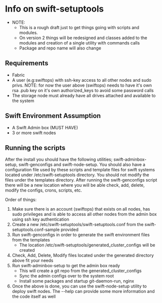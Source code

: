 Info on swift-setuptools
=========================

* NOTE:
    - This is a rough draft just to get things going with scripts and modules.
    - On version 2 things will be redesigned and classes added to the modules and creation of a single utility with commands calls
    - Package and repo name will also change

 
Requirements
---------------
* Fabric
* A user (e.g:swiftops) with ssh-key access to all other nodes and sudo privs.
  NOTE: for now the user above (swiftops) needs to have it's own rsa .pub key on it's 
  own authorized_keys to avoid some password calls 
* The storage node must already have all drives attached and available to the system


Swift Environment Assumption
-------------------------------
* A Swift Admin box (MUST HAVE)
* 3 or more swift nodes


Running the scripts
---------------------
After the install you should have the following utilities; swift-adminbox-setup, swift-genconfigs
and swift-node-setup. You should also have a configuration file used by these scripts and template
files for swift systems located under /etc/swift-setuptools directory. You should not modify the
files under the templates directory. After running the swift-genconfigs script there will be a new
location where you will be able check, add, delete, modify the configs, crons, scripts, etc.

Order of things:
1. Make sure there is an account (swiftops) that exists on all nodes, has sudo privileges
   and is able to access all other nodes from the admin box using ssh key authentication
2. Create a new /etc/swift-setuptools/swift-setuptools.conf from the swift-setuptools.conf-sample provided
3. Run swift-genconfigs in order to generate the swift environment files from the templates
   - The location /etc/swift-setuptools/generated_cluster_configs will be created
4. Check, Add, Delete, Modify files located under the generated directory above fit your needs
5. Run swift-adminbox-setup to get the admin box ready
   - This will create a git repo from the generated_cluster_configs
   - Sync the admin configs over to the system root
   - Install some packages and startup git-daemon-run, nginx
6. Once the above is done, you can use the swift-node-setup utility to deploy swift nodes.
   The --help can provide some more information and the code itself as well

